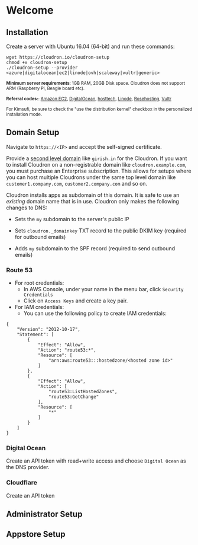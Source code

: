 # Welcome

## Installation

Create a server with Ubuntu 16.04 (64-bit) and run these commands:
```
wget https://cloudron.io/cloudron-setup
chmod +x cloudron-setup
./cloudron-setup --provider <azure|digitalocean|ec2|linode|ovh|scaleway|vultr|generic>
```

<small>**Minimum server requirements**: 1GB RAM, 20GB Disk space. Cloudron does not support ARM
(Raspberry Pi, Beagle board etc).</small>

<small>**Referral codes:**: [Amazon EC2](https://aws.amazon.com/ec2/), [DigitalOcean](https://m.do.co/c/933831d60a1e),
[hosttech](https://www.hosttech.ch/?promocode=53619290), [Linode](https://www.linode.com/?r=f68d816692c49141e91dd4cef3305da457ac0f75),
[Rosehosting](https://secure.rosehosting.com/clientarea/?affid=661), [Vultr](http://www.vultr.com/?ref=7110116-3B)
</small>

<small>For Kimsufi, be sure to check the "use the distribution kernel" checkbox in the personalized installation mode.</small>

## Domain Setup

Navigate to `https://<IP>` and accept the self-signed certificate.

Provide a [second level domain](https://en.wikipedia.org/wiki/Second-level_domain) like `girish.in`
for the Cloudron. If you want to install Cloudron on a non-registrable domain like `cloudron.example.com`,
you must purchase an Enterprise subscription. This allows for setups where you can host
multiple Cloudrons under the same top level domain like `customer1.company.com`,
`customer2.company.com` and so on.

Cloudron installs apps as subdomain of this domain. It is safe to use an 
_existing_ domain name that is in use. Cloudron only makes the following changes to DNS:

*   Sets the `my` subdomain to the server's public IP

*   Sets `cloudron._domainkey` TXT record to the public DKIM key (required for outbound emails)

*   Adds `my` subdomain to the SPF record (required to send outbound emails)

### Route 53

* For root credentials:
  * In AWS Console, under your name in the menu bar, click `Security Credentials`
  * Click on `Access Keys` and create a key pair.
* For IAM credentials:
    * You can use the following policy to create IAM credentials:

```
{
    "Version": "2012-10-17",
    "Statement": [
        {
            "Effect": "Allow",
            "Action": "route53:*",
            "Resource": [
                "arn:aws:route53:::hostedzone/<hosted zone id>"
            ]
        },
        {
            "Effect": "Allow",
            "Action": [
                "route53:ListHostedZones",
                "route53:GetChange"
            ],
            "Resource": [
                "*"
            ]
        }
    ]
}
```

### Digital Ocean

Create an API token with read+write access and choose `Digital Ocean` as the DNS provider.

### Cloudflare

Create an API token

## Administrator Setup

## Appstore Setup

